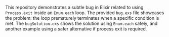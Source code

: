 This repository demonstrates a subtle bug in Elixir related to using `Process.exit` inside an `Enum.each` loop.  The provided `bug.exs` file showcases the problem: the loop prematurely terminates when a specific condition is met. The `bugSolution.exs` shows the solution using `Enum.each` safely, and another example using a safer alternative if process exit is required.